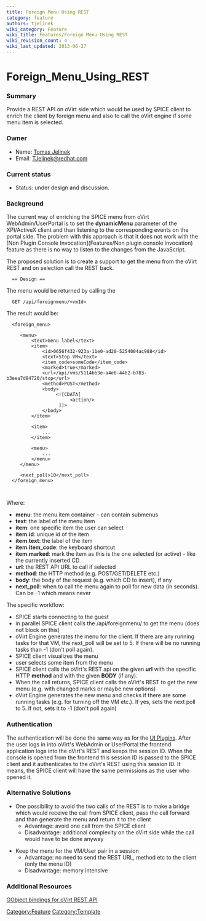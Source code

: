 ```yaml
---
title: Foreign Menu Using REST
category: feature
authors: tjelinek
wiki_category: Feature
wiki_title: Features/Foreign Menu Using REST
wiki_revision_count: 4
wiki_last_updated: 2013-06-27
---
```


# Foreign_Menu_Using_REST

### Summary

Provide a REST API on oVirt side which would be used by SPICE client to enrich the client by foreign menu and also to call the oVirt engine if some menu item is selected.

### Owner

*   Name: [Tomas Jelinek](User:TJelinek)
*   Email: <TJelinek@redhat.com>

### Current status

*   Status: under design and discussion.

### Background

The current way of enriching the SPICE menu from oVirt WebAdmin/UserPortal is to set the **dynamicMenu** parameter of the XPI/ActiveX client and than listening to the corresponding events on the portal side. The problem with this approach is that it does not work with the [Non Plugin Console Invocation](Features/Non plugin console invocation) feature as there is no way to listen to the changes from the JavaScript.

The proposed solution is to create a support to get the menu from the oVirt REST and on selection call the REST back.

      == Design ==

The menu would be returned by calling the

      GET /api/foreignmenu/<vmId>

The result would be:

      <foreign_menu>
         
         <menu>
             <text>menu label</text>
             <item>  
                 <id>0656f432-923a-11e0-ad20-5254004ac988</id>
                 <text>Stop VM</text>
                 <item_code>someCode</item_code>
                 <marked>true</marked>
                 <url>/api/vms/5114bb3e-a4e6-44b2-b783-b3eea7d84720/stop</url>
                 <method>POST</method>
                 <body>
                      <![CDATA[
                           <action/>
                       ]]>
                 </body>
             </item>
             
             <item>
                 ...
             </item>

             <menu>
                 ...
             </menu>
         </menu> 

         <next_poll>10</next_poll>
      </foreign_menu>

       

Where:

*   **menu**: the menu item container - can contain submenus
*   **text**: the label of the menu item
*   **item**: one specific item the user can select
*   **item.id**: unique id of the item
*   **item.text**: the label of the item
*   **item.item_code**: the keyboard shortcut
*   **item.marked**: mark the item as this is the one selected (or active) - like the currently inserted CD
*   **url**: the REST API URL to call if selected
*   **method**: the HTTP method (e.g. POST/GET/DELETE etc.)
*   **body**: the body of the request (e.g. which CD to insert), if any
*   **next_poll**: when to call the menu again to poll for new data (in seconds). Can be -1 which means never

The specific workflow:

*   SPICE starts connecting to the guest
*   in parallel SPICE client calls the /api/foreignmenu/<vmId> to get the menu (does not block on this)
*   oVirt Engine generates the menu for the client. If there are any running tasks for that VM, the next_poll will be set to 5. If there will be no running tasks than -1 (don't poll again).
*   SPICE client visualizes the menu
*   user selects some item from the menu
*   SPICE client calls the oVirt's REST api on the given **url** with the specific HTTP **method** and with the given **BODY** (if any).
*   When the call returns, SPICE client calls the oVirt's REST to get the new menu (e.g. with changed marks or maybe new options)
*   oVirt Engine generates the new menu and checks if there are some running tasks (e.g. for turning off the VM etc.). If yes, sets the next poll to 5. If not, sets it to -1 (don't poll again)

### Authentication

The authentication will be done the same way as for the [UI Plugins](Features/UIPlugins). After the user logs in into oVirt's WebAdmin or UserPortal the frontend application logs into the oVirt's REST and keeps the session ID. When the console is opened from the frontend this session ID is passed to the SPICE client and it authenticates to the oVirt's REST using this session ID. It means, the SPICE client will have the same permissions as the user who opened it.

### Alternative Solutions

*   One possibility to avoid the two calls of the REST is to make a bridge which would receive the call from SPICE client, pass the call forward and than generate the menu and return it to the client
    -   Advantage: avoid one call from the SPICE client
    -   Disadvantage: additional complexity on the oVirt side while the call would have to be done anyway

<!-- -->

*   Keep the menu for the VM/User pair in a session
    -   Advantage: no need to send the REST URL, method etc to the client (only the menu ID)
    -   Disadvantage: memory intensive

### Additional Resources

[GObject bindings for oVirt REST API](http://cgit.freedesktop.org/~teuf/govirt/)

<Category:Feature> <Category:Template>
